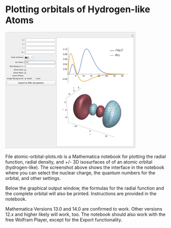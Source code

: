 # Plotting orbitals of Hydrogen-like Atoms

![Atomic Orbital plot interface used in the notebook](ao-plot-example.png)

File atomic-orbital-plots.nb is a Mathematica notebook for plotting the radial
function, radial density, and +/- 3D isosurfaces of 
of an atomic orbital (hydrogen-like). The screenshot above shows the 
interface in the notebook where you can select the nuclear charge, 
the quantum numbers for the orbital, and other settings. 

Below the graphical output window, the formulas for the radial function
and the complete orbital will also be printed. Instructions are provided
in the notebook.

Mathematica Versions 13.0 and 14.0 are confirmed to work. 
Other versions 12.x and higher likely will work, too. The notebook
should also work with the free Wolfram Player, except for the Export
functionality. 

